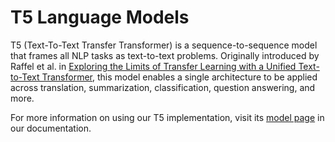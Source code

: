 # T5 Language Models

T5 (Text-To-Text Transfer Transformer) is a sequence-to-sequence model that frames all NLP tasks as text-to-text problems. Originally introduced by Raffel et al. in [Exploring the Limits of Transfer Learning with a Unified Text-to-Text Transformer](https://arxiv.org/abs/1910.10683), this model enables a single architecture to be applied across translation, summarization, classification, question answering, and more.

For more information on using our T5 implementation, visit its [model page](https://training-docs.cerebras.ai/rel-2.5.0/model-zoo/models/nlp/t5) in our documentation.
